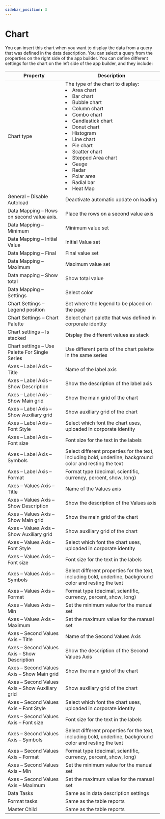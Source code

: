```yaml
---
sidebar_position: 3
---
```


# Chart

You can insert this chart when you want to display the data from a query that was defined in the data description. You can select a query from the properties on the right side of the app builder. You can define different settings for the chart on the left side of the app builder, and they include:

| Property | Description |
| --- | --- |
| Chart type | The type of the chart to display:  <li>Area chart </li> <li>Bar chart </li> <li>Bubble chart </li> <li>Column chart </li> <li>Combo chart </li> <li>Candlestick chart </li> <li>Donut chart </li> <li>Histogram </li> <li>Line chart </li> <li>Pie chart </li> <li>Scatter chart </li><li>Stepped Area chart </li> <li>Gauge</li>  <li>Radar</li> <li>Polar area</li> <li>Radial bar</li> <li>Heat Map</li> | 
| General – Disable Autoload | Deactivate automatic update on loading |
| Data Mapping – Rows on second value axis. | Place the rows on a second value axis |
| Data Mapping – Minimum | Minimum value set |
| Data Mapping – Initial Value | Initial Value set |
| Data Mapping – Final | Final value set |
| Data Mapping – Maximum | Maximum value set |
| Data mapping – Show total | Show total value |
| Data Mapping – Settings | Select color |
| Chart Settings – Legend position | Set where the legend to be placed on the page |
| Chart Settings – Chart Palette | Select chart palette that was defined in corporate identity |
| Chart settings – Is stacked | Display the different values as stack |
| Chart settings – Use Palette For Single Series | Use different parts of the chart palette in the same series |
| Axes – Label Axis – Title | Name of the label axis |
| Axes – Label Axis – Show Description | Show the description of the label axis |
| Axes – Label Axis – Show Main grid | Show the main grid of the chart |
| Axes – Label Axis – Show Auxiliary grid | Show auxiliary grid of the chart |
| Axes – Label Axis – Font Style | Select which font the chart uses, uploaded in corporate identity |
| Axes – Label Axis – Font size | Font size for the text in the labels |
| Axes – Label Axis – Symbols | Select different properties for the text, including bold, underline, background color and resting the text |
| Axes – Label Axis – Format | Format type (decimal, scientific, currency, percent, show, long) |
| Axes – Values Axis – Title | Name of the Values axis |
| Axes – Values Axis – Show Description | Show the description of the Values axis |
| Axes – Values Axis – Show Main grid | Show the main grid of the chart |
| Axes – Values Axis – Show Auxiliary grid | Show auxiliary grid of the chart |
| Axes – Values Axis – Font Style | Select which font the chart uses, uploaded in corporate identity |
| Axes – Values Axis – Font size | Font size for the text in the labels |
| Axes – Values Axis – Symbols | Select different properties for the text, including bold, underline, background color and resting the text |
| Axes – Values Axis – Format | Format type (decimal, scientific, currency, percent, show, long) |
| Axes – Values Axis – Min | Set the minimum value for the manual set |
| Axes – Values Axis – Maximum | Set the maximum value for the manual set |
| Axes – Second Values Axis – Title | Name of the Second Values Axis |
| Axes – Second Values Axis – Show Description | Show the description of the Second Values Axis |
| Axes – Second Values Axis – Show Main grid | Show the main grid of the chart |
| Axes – Second Values Axis – Show Auxiliary grid | Show auxiliary grid of the chart |
| Axes – Second Values Axis – Font Style | Select which font the chart uses, uploaded in corporate identity |
| Axes – Second Values Axis – Font size | Font size for the text in the labels |
| Axes – Second Values Axis – Symbols | Select different properties for the text, including bold, underline, background color and resting the text |
| Axes – Second Values Axis – Format | Format type (decimal, scientific, currency, percent, show, long) |
| Axes – Second Values Axis – Min | Set the minimum value for the manual set |
| Axes – Second Values Axis – Maximum | Set the maximum value for the manual set |
| Data Tasks | Same as in data description settings |
| Format tasks | Same as the table reports |
| Master Child | Same as the table reports |
